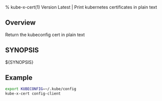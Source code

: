 % kube-x-cert(1) Version Latest | Print kubernetes certificates in plain text


## Overview

Return the kubeconfig cert in plain text

## SYNOPSIS

${SYNOPSIS}

## Example

```bash
export KUBECONFIG=~/.kube/config
kube-x-cert config-client
```
